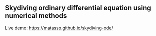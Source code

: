 ## Skydiving ordinary differential equation using numerical methods

Live demo: https://matassp.github.io/skydiving-ode/

